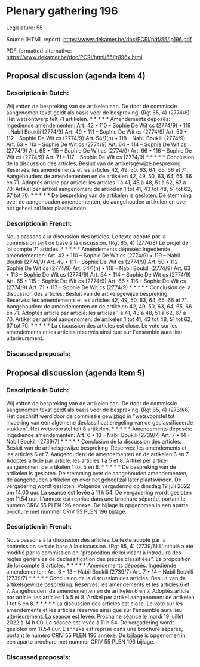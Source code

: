 # Plenary gathering 196

Legislature: 55

Source (HTML report): https://www.dekamer.be/doc/PCRI/pdf/55/ip196.pdf

PDF-formatted alternative: https://www.dekamer.be/doc/PCRI/html/55/ip196x.html

## Proposal discussion (agenda item 4)

### Description in Dutch:

Wij vatten de bespreking van de artikelen aan. De door de commissie aangenomen tekst geldt als basis voor de bespreking. (Rgt 85, 4) (2774/8) Het wetsontwerp telt 71 artikelen. * * * * * Amendements déposés: Ingediende amendementen: Art. 42 • 110 – Sophie De Wit cs (2774/9) • 119 – Nabil Boukili (2774/9) Art. 49 • 111 – Sophie De Wit cs (2774/9) Art. 50 • 112 – Sophie De Wit cs (2774/9) Art. 54/1(n) • 118 – Nabil Boukili (2774/9) Art. 63 • 113 – Sophie De Wit cs (2774/9) Art. 64 • 114 – Sophie De Wit cs (2774/9) Art. 65 • 115 – Sophie De Wit cs (2774/9) Art. 66 • 116 – Sophie De Wit cs (2774/9) Art. 71 • 117 – Sophie De Wit cs (2774/9) * * * * * Conclusion de la discussion des articles: Besluit van de artikelsgewijze bespreking: Réservés: les amendements et les articles 42, 49, 50, 63, 64, 65, 66 et 71. Aangehouden: de amendementen en de artikelen 42, 49, 50, 63, 64, 65, 66 en 71. Adoptés article par article: les articles 1 à 41, 43 à 48, 51 à 62, 67 à 70. Artikel per artikel aangenomen: de artikelen 1 tot 41, 43 tot 48, 51 tot 62, 67 tot 70. * * * * * De bespreking van de artikelen is gesloten. De stemming over de aangehouden amendementen, de aangehouden artikelen en over het geheel zal later plaatsvinden.

### Description in French:

Nous passons à la discussion des articles. Le texte adopté par la commission sert de base à la discussion. (Rgt 85, 4) (2774/8) Le projet de loi compte 71 articles. * * * * * Amendements déposés: Ingediende amendementen: Art. 42 • 110 – Sophie De Wit cs (2774/9) • 119 – Nabil Boukili (2774/9) Art. 49 • 111 – Sophie De Wit cs (2774/9) Art. 50 • 112 – Sophie De Wit cs (2774/9) Art. 54/1(n) • 118 – Nabil Boukili (2774/9) Art. 63 • 113 – Sophie De Wit cs (2774/9) Art. 64 • 114 – Sophie De Wit cs (2774/9) Art. 65 • 115 – Sophie De Wit cs (2774/9) Art. 66 • 116 – Sophie De Wit cs (2774/9) Art. 71 • 117 – Sophie De Wit cs (2774/9) * * * * * Conclusion de la discussion des articles: Besluit van de artikelsgewijze bespreking: Réservés: les amendements et les articles 42, 49, 50, 63, 64, 65, 66 et 71. Aangehouden: de amendementen en de artikelen 42, 49, 50, 63, 64, 65, 66 en 71. Adoptés article par article: les articles 1 à 41, 43 à 48, 51 à 62, 67 à 70. Artikel per artikel aangenomen: de artikelen 1 tot 41, 43 tot 48, 51 tot 62, 67 tot 70. * * * * * La discussion des articles est close. Le vote sur les amendements et les articles réservés ainsi que sur l'ensemble aura lieu ultérieurement.



### Discussed proposals:

## Proposal discussion (agenda item 5)

### Description in Dutch:

Wij vatten de bespreking van de artikelen aan. De door de commissie aangenomen tekst geldt als basis voor de bespreking. (Rgt 85, 4) (2739/6) Het opschrift werd door de commissie gewijzigd in "wetsvoorstel tot invoering van een algemene declassificatieregeling van de geclassificeerde stukken". Het wetsvoorstel telt 8 artikelen. * * * * * Amendements déposés: Ingediende amendementen: Art. 6 • 13 – Nabil Boukili (2739/7) Art. 7 • 14 – Nabil Boukili (2739/7) * * * * * Conclusion de la discussion des articles: Besluit van de artikelsgewijze bespreking: Réservés: les amendements et les articles 6 et 7. Aangehouden: de amendementen en de artikelen 6 en 7. Adoptés article par article: les articles 1 à 5 et 8. Artikel per artikel aangenomen: de artikelen 1 tot 5 en 8. * * * * * De bespreking van de artikelen is gesloten. De stemming over de aangehouden amendementen, de aangehouden artikelen en over het geheel zal later plaatsvinden. De vergadering wordt gesloten. Volgende vergadering op dinsdag 19 juli 2022 om 14.00 uur. La séance est levée à 11 h 54. De vergadering wordt gesloten om 11.54 uur. L'annexe est reprise dans une brochure séparée, portant le numéro CRIV 55 PLEN 196 annexe. De bijlage is opgenomen in een aparte brochure met nummer CRIV 55 PLEN 196 bijlage.

### Description in French:

Nous passons à la discussion des articles. Le texte adopté par la commission sert de base à la discussion. (Rgt 85, 4) (2739/6) L'intitulé a été modifié par la commission en "proposition de loi visant à introduire des règles générales de déclassification des pièces classifiées". La proposition de loi compte 8 articles. * * * * * Amendements déposés: Ingediende amendementen: Art. 6 • 13 – Nabil Boukili (2739/7) Art. 7 • 14 – Nabil Boukili (2739/7) * * * * * Conclusion de la discussion des articles: Besluit van de artikelsgewijze bespreking: Réservés: les amendements et les articles 6 et 7. Aangehouden: de amendementen en de artikelen 6 en 7. Adoptés article par article: les articles 1 à 5 et 8. Artikel per artikel aangenomen: de artikelen 1 tot 5 en 8. * * * * * La discussion des articles est close. Le vote sur les amendements et les articles réservés ainsi que sur l'ensemble aura lieu ultérieurement. La séance est levée. Prochaine séance le mardi 19 juillet 2022 à 14 h 00. La séance est levée à 11 h 54. De vergadering wordt gesloten om 11.54 uur. L'annexe est reprise dans une brochure séparée, portant le numéro CRIV 55 PLEN 196 annexe. De bijlage is opgenomen in een aparte brochure met nummer CRIV 55 PLEN 196 bijlage.



### Discussed proposals:

